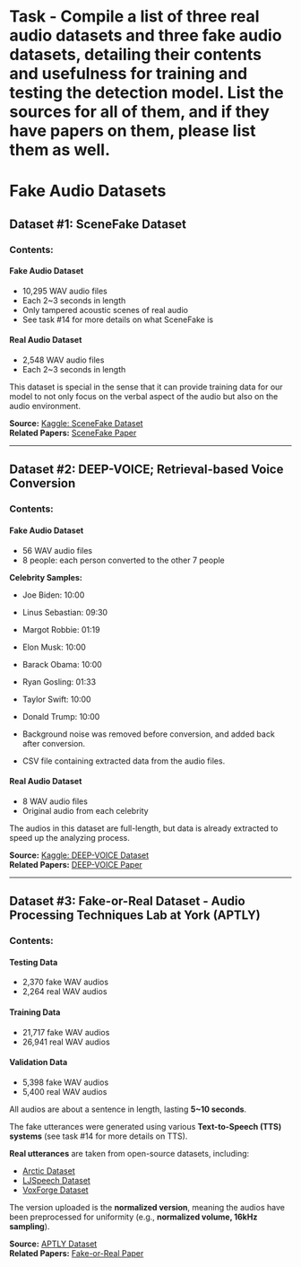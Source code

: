 # Task - Compile a list of three real audio datasets and three fake audio datasets, detailing their contents and usefulness for training and testing the detection model. List the sources for all of them, and if they have papers on them, please list them as well.

# Fake Audio Datasets

## Dataset #1: SceneFake Dataset

### Contents:
#### Fake Audio Dataset
- 10,295 WAV audio files
- Each 2~3 seconds in length
- Only tampered acoustic scenes of real audio
- See task #14 for more details on what SceneFake is

#### Real Audio Dataset
- 2,548 WAV audio files
- Each 2~3 seconds in length

This dataset is special in the sense that it can provide training data for our model to not only focus on the verbal aspect of the audio but also on the audio environment.

**Source:** [Kaggle: SceneFake Dataset](https://www.kaggle.com/datasets/mohammedabdeldayem/scenefake)  
**Related Papers:** [SceneFake Paper](https://arxiv.org/pdf/2211.06073)

---

## Dataset #2: DEEP-VOICE; Retrieval-based Voice Conversion

### Contents:
#### Fake Audio Dataset
- 56 WAV audio files
- 8 people: each person converted to the other 7 people

**Celebrity Samples:**
- Joe Biden: 10:00
- Linus Sebastian: 09:30
- Margot Robbie: 01:19
- Elon Musk: 10:00
- Barack Obama: 10:00
- Ryan Gosling: 01:33
- Taylor Swift: 10:00
- Donald Trump: 10:00

- Background noise was removed before conversion, and added back after conversion.
- CSV file containing extracted data from the audio files.

#### Real Audio Dataset
- 8 WAV audio files
- Original audio from each celebrity

The audios in this dataset are full-length, but data is already extracted to speed up the analyzing process.

**Source:** [Kaggle: DEEP-VOICE Dataset](https://www.kaggle.com/datasets/birdy654/deep-voice-deepfake-voice-recognition/data)  
**Related Papers:** [DEEP-VOICE Paper](https://arxiv.org/pdf/2308.12734)

---

## Dataset #3: Fake-or-Real Dataset - Audio Processing Techniques Lab at York (APTLY)

### Contents:
#### Testing Data
- 2,370 fake WAV audios
- 2,264 real WAV audios

#### Training Data
- 21,717 fake WAV audios
- 26,941 real WAV audios

#### Validation Data
- 5,398 fake WAV audios
- 5,400 real WAV audios

All audios are about a sentence in length, lasting **5~10 seconds**. 

The fake utterances were generated using various **Text-to-Speech (TTS) systems** (see task #14 for more details on TTS).

**Real utterances** are taken from open-source datasets, including:
- [Arctic Dataset](http://festvox.org/cmu_arctic/)
- [LJSpeech Dataset](https://keithito.com/LJ-Speech-Dataset/)
- [VoxForge Dataset](http://www.voxforge.org)

The version uploaded is the **normalized version**, meaning the audios have been preprocessed for uniformity (e.g., **normalized volume, 16kHz sampling**).

**Source:** [APTLY Dataset](https://bil.eecs.yorku.ca/datasets/)  
**Related Papers:** [Fake-or-Real Paper](https://bil.eecs.yorku.ca/wp-content/uploads/2020/01/FoR-Dataset_RR_VT_final.pdf)
